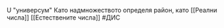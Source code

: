 U "универсум"
Като надмножеството определя район, като [[Реални числа]]
[[Естествените числа]]
#ДИС 